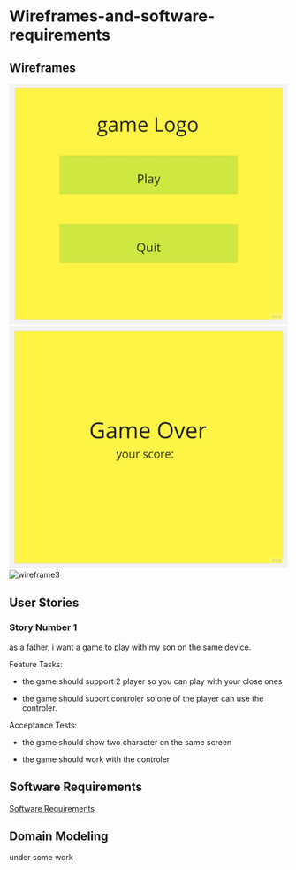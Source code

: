 # Wireframes-and-software-requirements

## Wireframes

![wireframe](Wireframe.jpg)
![wireframe2](Wireframe2.jpg)
![wireframe3](Wireframe3.jpgg)

## User Stories

### Story Number 1

as a father, i want a game to play with my son on the same device.

Feature Tasks:
- the game should support 2 player so you can play with your close ones

- the game should suport controler so one of the player can use the controler.

Acceptance Tests:
- the game should show two character on the same screen

- the game should work with the controler

## Software Requirements

[Software Requirements](requirements.md)

## Domain Modeling

under some work
